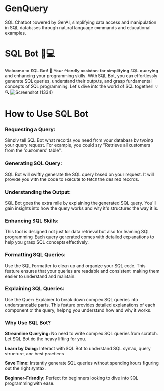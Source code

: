 # GenQuery
SQL Chatbot powered by GenAI, simplifying data access and manipulation in SQL databases through natural language commands and educational examples.

# SQL Bot 🤖💻
Welcome to SQL Bot! 🚀 Your friendly assistant for simplifying SQL querying and enhancing your programming skills. With SQL Bot, you can effortlessly generate SQL queries, understand their outputs, and grasp fundamental concepts of SQL programming. Let's dive into the world of SQL together! 💡🔍
![Screenshot (1334)](https://github.com/aniketandhale08/GenQuery/assets/99685171/4ab80f48-0d36-4224-8f4d-9ee46505f139)

# How to Use SQL Bot
### Requesting a Query:

Simply tell SQL Bot what records you need from your database by typing your query request.
For example, you could say "Retrieve all customers from the 'customers' table".
### Generating SQL Query:

SQL Bot will swiftly generate the SQL query based on your request.
It will provide you with the code to execute to fetch the desired records.
### Understanding the Output:

SQL Bot goes the extra mile by explaining the generated SQL query.
You'll gain insights into how the query works and why it's structured the way it is.
### Enhancing SQL Skills:

This tool is designed not just for data retrieval but also for learning SQL programming.
Each query generated comes with detailed explanations to help you grasp SQL concepts effectively.

### Formatting SQL Queries:
Use the SQL Formatter to clean up and organize your SQL code. 
This feature ensures that your queries are readable and consistent, making them easier to understand and maintain.

### Explaining SQL Queries:
Use the Query Explainer to break down complex SQL queries into understandable parts. 
This feature provides detailed explanations of each component of the query, helping you understand how and why it works.

### Why Use SQL Bot?
**Streamline Querying:** No need to write complex SQL queries from scratch. Let SQL Bot do the heavy lifting for you.

**Learn by Doing:** Interact with SQL Bot to understand SQL syntax, query structure, and best practices.

**Save Time:** Instantly generate SQL queries without spending hours figuring out the right syntax.

**Beginner-Friendly:** Perfect for beginners looking to dive into SQL programming with ease.

